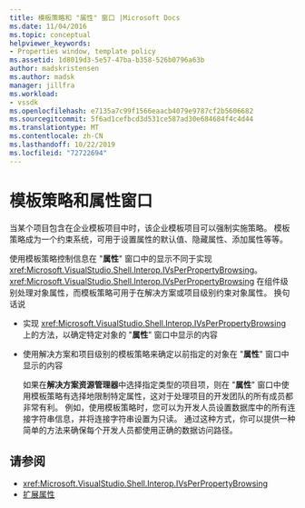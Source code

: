 ```yaml
---
title: 模板策略和 "属性" 窗口 |Microsoft Docs
ms.date: 11/04/2016
ms.topic: conceptual
helpviewer_keywords:
- Properties window, template policy
ms.assetid: 1d8019d3-5e57-47ba-b358-526b0796a63b
author: madskristensen
ms.author: madsk
manager: jillfra
ms.workload:
- vssdk
ms.openlocfilehash: e7135a7c99f1566eaacb4079e9787cf2b5606682
ms.sourcegitcommit: 5f6ad1cefbcd3d531ce587ad30e684684f4c4d44
ms.translationtype: MT
ms.contentlocale: zh-CN
ms.lasthandoff: 10/22/2019
ms.locfileid: "72722694"
---
```

# <a name="template-policy-and-the-properties-window"></a>模板策略和属性窗口
当某个项目包含在企业模板项目中时，该企业模板项目可以强制实施策略。 模板策略成为一个约束系统，可用于设置属性的默认值、隐藏属性、添加属性等等。

 使用模板策略控制信息在 "**属性**" 窗口中的显示不同于实现 <xref:Microsoft.VisualStudio.Shell.Interop.IVsPerPropertyBrowsing>。 <xref:Microsoft.VisualStudio.Shell.Interop.IVsPerPropertyBrowsing> 在组件级别处理对象属性，而模板策略可用于在解决方案或项目级别约束对象属性。 换句话说

- 实现 <xref:Microsoft.VisualStudio.Shell.Interop.IVsPerPropertyBrowsing> 上的方法，以确定特定对象的 "**属性**" 窗口中显示的内容

- 使用解决方案和项目级别的模板策略来确定以前指定的对象在 "**属性**" 窗口中显示的内容

  如果在**解决方案资源管理器**中选择指定类型的项目项，则在 "**属性**" 窗口中使用模板策略有选择地限制特定属性，这对于处理项目的开发团队的所有成员都非常有利。 例如，使用模板策略时，您可以为开发人员设置数据库中的所有连接字符串信息，并将连接字符串设置为只读。 通过这种方式，你可以提供一种简单的方法来确保每个开发人员都使用正确的数据访问路径。

## <a name="see-also"></a>请参阅
- <xref:Microsoft.VisualStudio.Shell.Interop.IVsPerPropertyBrowsing>
- [扩展属性](../../extensibility/internals/extending-properties.md)